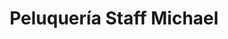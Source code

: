 ---
title: "Peluquería Staff Michael"
url: /san-fernando/peluqueria-staff-michael/
shop: peluquería
---